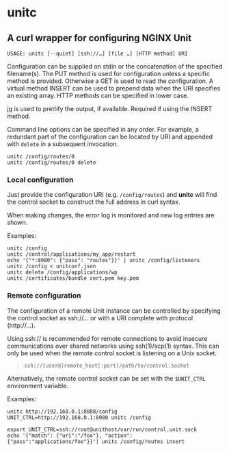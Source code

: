 unitc
=====

## A curl wrapper for configuring NGINX Unit

```USAGE: unitc [--quiet] [ssh://…] [file …] [HTTP method] URI```

Configuration can be supplied on stdin or the concatenation of the specified
filename(s). The PUT method is used for configuration unless a specific
method is provided. Otherwise a GET is used to read the configuration. A
virtual method INSERT can be used to prepend data when the URI specifies an
existing array. HTTP methods can be specified in lower case.

[jq](https://stedolan.github.io/jq/) is used to prettify the output, if
available. Required if using the INSERT method.

Command line options can be specified in any order. For example, a redundant part
of the configuration can be located by URI and appended with `delete` in a subsequent
invocation.
```shell
unitc /config/routes/0
unitc /config/routes/0 delete
```

### Local configuration

Just provide the configuration URI (e.g. `/config/routes`) and **unitc** will
find the control socket to construct the full address in curl syntax.

When making changes, the error log is monitored and new log entries are shown.

Examples:

```shell
unitc /config
unitc /control/applications/my_app/restart
echo '{"*:8080": {"pass": "routes"}}' | unitc /config/listeners
unitc /config < unitconf.json
unitc delete /config/applications/wp
unitc /certificates/bundle cert.pem key.pem
```

### Remote configuration

The configuration of a remote Unit instance can be controlled by specifying the
control socket as ssh://… or with a URI complete with protocol (http://…).

Using ssh:// is recommended for remote connections to avoid insecure
communications over shared networks using ssh(1)/scp(1) syntax. This can
only be used when the remote control socket is listening on a Unix socket.

> `ssh://[user@]remote_host[:port]/path/to/control.socket`

Alternatively, the remote control socket can be set with the
`$UNIT_CTRL` environment variable.

Examples:
```shell
unitc http://192.168.0.1:8080/config
UNIT_CTRL=http://192.168.0.1:8080 unitc /config

export UNIT_CTRL=ssh://root@unithost/var/run/control.unit.sock
echo '{"match": {"uri":"/foo"}, "action": {"pass":"applications/foo"}}'| unitc /config/routes insert
```

